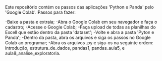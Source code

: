 Este repositório contém os passos das aplicações 'Python e Panda' pelo 'Google Colab'.
Passos para fazer:

-Baixe a pasta  e extraia;
-Abra o Google Colab em seu navegador e faça o cadastro;
-Acesse o Google Colab;
-Faça upload de todas as planilhas do Excell que estão dentro da pasta 'dataset';
-Volte e abra a pasta 'Pyton e Panda';
-Dentro da pasta, abra os arquivos e siga os passos no Google Colab ao programar;
-Abra os arquivos .py e siga-os na seguinte ordem: introdução, estrutura_de_dados, pandas1, pandas_aula5, e aula8_analise_exploratoria.
